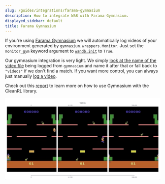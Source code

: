 ```yaml
---
slug: /guides/integrations/farama-gymnasium
description: How to integrate W&B with Farama Gymnasium.
displayed_sidebar: default
title: Farama Gymnasium
---
```


If you're using [Farama Gymnasium](https://gymnasium.farama.org/#) we will automatically log videos of your environment generated by `gymnasium.wrappers.Monitor`. Just set the `monitor_gym` keyword argument to [`wandb.init`](../../../ref/python/init.md) to `True`.

Our gymnasium integration is very light. We simply [look at the name of the video file](https://github.com/wandb/wandb/blob/c5fe3d56b155655980611d32ef09df35cd336872/wandb/integration/gym/__init__.py#LL69C67-L69C67) being logged from `gymnasium` and name it after that or fall back to `"videos"` if we don't find a match. If you want more control, you can always just manually [log a video](../../track/log/media.md).

Check out this [report](https://wandb.ai/raph-test/cleanrltest/reports/Mario-Bros-but-with-AI-Gymnasium-and-CleanRL---Vmlldzo0NTcxNTcw) to learn more on how to use Gymnasium with the CleanRL library. 

![](/images/integrations/gymnasium.png)
